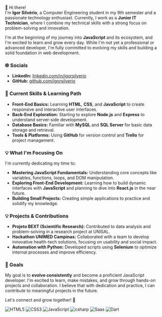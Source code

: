 👋 Hi there!  
I'm **Igor Silvério**, a Computer Engineering student in my 9th semester and a passionate technology enthusiast. Currently, I work as a **Junior IT Technician**, where I combine my technical skills with a strong focus on problem-solving and innovation.

I'm at the beginning of my journey into **JavaScript** and its ecosystem, and I'm excited to learn and grow every day. While I'm not yet a professional or advanced developer, I'm fully committed to evolving my skills and building a solid foundation in web development.

### 🌐 Socials  
- **LinkedIn:** [linkedin.com/in/igorsilverio](https://www.linkedin.com/in/igorsilverio)  
- **GitHub:** [github.com/igorsilverio](https://github.com/igorsilverio)  

### 🚀 Current Skills & Learning Path  
- **Front-End Basics:** Learning **HTML**, **CSS**, and **JavaScript** to create responsive and interactive user interfaces.  
- **Back-End Exploration:** Starting to explore **Node.js** and **Express** to understand server-side development.  
- **Database Basics:** Familiar with **MySQL** and **SQL Server** for basic data storage and retrieval.  
- **Tools & Platforms:** Using **GitHub** for version control and **Trello** for project management.  

### 💡 What I'm Focusing On  
I'm currently dedicating my time to:  
- **Mastering JavaScript Fundamentals:** Understanding core concepts like variables, functions, loops, and DOM manipulation.  
- **Exploring Front-End Development:** Learning how to build dynamic interfaces with **JavaScript** and planning to dive into **React.js** in the near future.  
- **Building Small Projects:** Creating simple applications to practice and solidify my knowledge.  

### 💡 Projects & Contributions  
- **Projeto BEXT (Scientific Research):** Contributed to data analysis and problem-solving in a research project at UNISAL.  
- **Hackathon UNIMED Campinas:** Collaborated with a team to develop innovative health-tech solutions, focusing on usability and social impact.  
- **Automation with Python:** Developed scripts using **Selenium** to optimize internal processes and improve efficiency.  

### 🎯 Goals  
My goal is to **evolve consistently** and become a proficient JavaScript developer. I'm excited to learn, make mistakes, and grow through hands-on projects and collaboration. I believe that with dedication and practice, I can contribute to meaningful projects in the future.  

Let's connect and grow together! 🚀  
  
![HTML5](https://img.shields.io/badge/html5-%23E34F26.svg?style=for-the-badge&logo=html5&logoColor=white)
![CSS3](https://img.shields.io/badge/css3-%231572B6.svg?style=for-the-badge&logo=css3&logoColor=white) 
![JavaScript](https://img.shields.io/badge/javascript-%23323330.svg?style=for-the-badge&logo=javascript&logoColor=%23F7DF1E)
![csharp](https://img.shields.io/badge/C%23-239120?style=for-the-badge&logo=c-sharp&logoColor=white)
![Saas](https://img.shields.io/badge/Sass-CC6699?style=for-the-badge&logo=sass&logoColor=white)
![Dart](https://img.shields.io/badge/Dart-0175C2?style=for-the-badge&logo=dart&logoColor=white)
